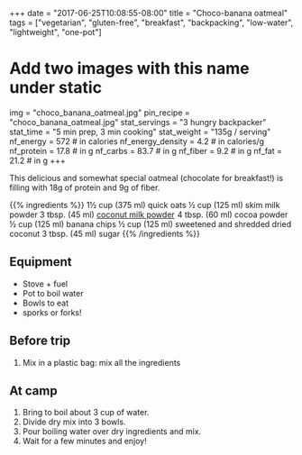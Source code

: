 +++
date = "2017-06-25T10:08:55-08:00"
title = "Choco-banana oatmeal"
tags = ["vegetarian", "gluten-free", "breakfast", "backpacking", "low-water", "lightweight", "one-pot"]
# Add two images with this name under static
img = "choco_banana_oatmeal.jpg"
pin_recipe = "choco_banana_oatmeal.jpg"
stat_servings = "3 hungry backpacker"
stat_time = "5 min prep, 3 min cooking"
stat_weight = "135g / serving"
nf_energy = 572 # in calories
nf_energy_density = 4.2 # in calories/g
nf_protein = 17.8 # in g
nf_carbs = 83.7 # in g
nf_fiber = 9.2 # in g
nf_fat = 21.2 # in g
+++

This delicious and somewhat special oatmeal (chocolate for breakfast!) is filling with 18g of protein and 9g of fiber.

{{% ingredients %}}
1½ cup (375 ml) quick oats
½ cup (125 ml) skim milk powder
3 tbsp. (45 ml) <a target="_blank" href="https://www.amazon.com/gp/product/B015HT13H2/ref=as_li_tl?ie=UTF8&camp=1789&creative=9325&creativeASIN=B015HT13H2&linkCode=as2&tag=gourmethiking-20&linkId=97ff2eb8c8b426b53dba0226c6d76843">coconut milk powder</a><img src="//ir-na.amazon-adsystem.com/e/ir?t=gourmethiking-20&l=am2&o=1&a=B015HT13H2" width="1" height="1" border="0" alt="" style="border:none !important; margin:0px !important;" />
4 tbsp. (60 ml) cocoa powder
½ cup (125 ml) banana chips
½ cup (125 ml) sweetened and shredded dried coconut
3 tbsp. (45 ml) sugar
{{% /ingredients %}}

## Equipment
- Stove + fuel
- Pot to boil water
- Bowls to eat
- sporks or forks!

## Before trip
1. Mix in a plastic bag: mix all the ingredients
 
## At camp
1. Bring to boil about 3 cup of water.
1. Divide dry mix into 3 bowls.
1. Pour boiling water over dry ingredients and mix.
1. Wait for a few minutes and enjoy!
